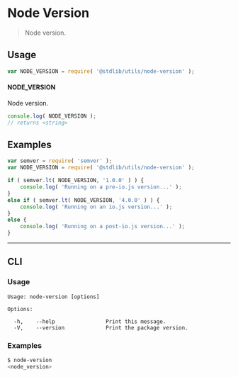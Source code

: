 # Node Version

> Node version.


<section class="usage">

## Usage

``` javascript
var NODE_VERSION = require( '@stdlib/utils/node-version' );
```

#### NODE_VERSION

Node version.

``` javascript
console.log( NODE_VERSION );
// returns <string>
```

</section>

<!-- /.usage -->


<section class="examples">

## Examples

``` javascript
var semver = require( 'semver' );
var NODE_VERSION = require( '@stdlib/utils/node-version' );

if ( semver.lt( NODE_VERSION, '1.0.0' ) ) {
    console.log( 'Running on a pre-io.js version...' );
}
else if ( semver.lt( NODE_VERSION, '4.0.0' ) ) {
    console.log( 'Running on an io.js version...' );
}
else {
    console.log( 'Running on a post-io.js version...' );
}
```

</section>

<!-- /.examples -->


---

<section class="cli">

## CLI

<section class="usage">

### Usage

``` text
Usage: node-version [options]

Options:

  -h,    --help                Print this message.
  -V,    --version             Print the package version.
```

</section>

<!-- /.usage -->


<section class="examples">

### Examples

``` bash
$ node-version
<node_version>
```

</section>

<!-- /.examples -->

</section>

<!-- /.cli -->


<section class="links">

</section>

<!-- /.links -->
